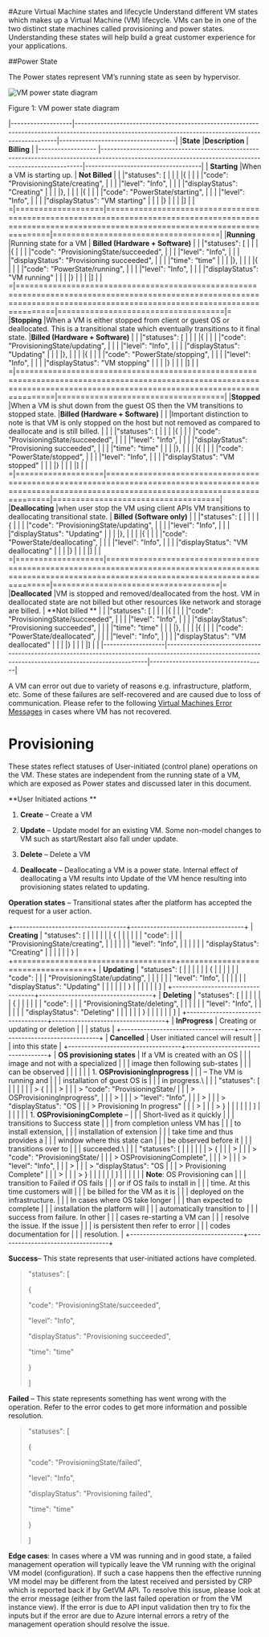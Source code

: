 #Azure Virtual Machine states and lifecycle
Understand different VM states which makes up a Virtual Machine (VM)
lifecycle. VMs can be in one of the two distinct state machines called
provisioning and power states. Understanding these states will help
build a great customer experience for your applications.

##Power State

The Power states represent VM’s running state as seen by hypervisor.

![VM power state diagram](azure-docs-pr/articles/virtual-machines/media/Virtual-Machines-States/VM-Power-States.png)

Figure 1: VM power state diagram

  |-------------------|------------------------------------------------------------------------------------------------------------------------------------------------------|------------------------------------|
  |**State**          |**Description**                                                                                                                                       | **Billing**                        |
  |------------------ |------------------------------------------------------------------------------------------------------------------------------------------------------|------------------------------------|
  | **Starting**      |When a VM is starting up.                                                                                                                             | **Not Billed**                     |
  |                   |"statuses": \[                                                                                                                                        |                                    |
  |                   |{                                                                                                                                                     |                                    |
  |                   |"code": "ProvisioningState/creating",                                                                                                                 |                                    |
  |                   |"level": "Info",                                                                                                                                      |                                    |
  |                   |"displayStatus": "Creating"                                                                                                                           |                                    |
  |                   |},                                                                                                                                                    |                                    |
  |                   |{                                                                                                                                                     |                                    |
  |                   |"code": "PowerState/starting",                                                                                                                        |                                    |
  |                   |"level": "Info",                                                                                                                                      |                                    |
  |                   |"displayStatus": "VM starting"                                                                                                                        |                                    |
  |                   |}                                                                                                                                                     |                                    |
  |                   |\]                                                                                                                                                    |                                    |
 =|===================|======================================================================================================================================================|====================================|
  |**Running**        |Running state for a VM                                                                                                                                | **Billed (Hardware + Software)**   |
  |                   |"statuses": \[                                                                                                                                        |                                    |
  |                   |{                                                                                                                                                     |                                    |
  |                   |"code": "ProvisioningState/succeeded",                                                                                                                |                                    |
  |                   |"level": "Info",                                                                                                                                      |                                    |
  |                   |"displayStatus": "Provisioning succeeded",                                                                                                            |                                    |
  |                   |"time": “time”                                                                                                                                        |                                    |
  |                   |},                                                                                                                                                    |                                    |
  |                   |{                                                                                                                                                     |                                    |
  |                   |"code": "PowerState/running",                                                                                                                         |                                    |
  |                   |"level": "Info",                                                                                                                                      |                                    |
  |                   |"displayStatus": "VM running"                                                                                                                         |                                    |
  |                   |}                                                                                                                                                     |                                    |
  |                   |\]                                                                                                                                                    |                                    |
=|==========================================================================================================================================================================|====================================|=
  |**Stopping**       |When a VM is either stopped from client or guest OS or deallocated. This is a transitional state which eventually transitions to it final state.      |**Billed (Hardware + Software)**    |
  |                   |"statuses": \[                                                                                                                                        |                                    |
  |                   |{                                                                                                                                                     |                                    |
  |                   |"code": "ProvisioningState/updating",                                                                                                                 |                                    |
  |                   |"level": "Info",                                                                                                                                      |                                    |
  |                   |"displayStatus": "Updating"                                                                                                                           |                                    |
  |                   |},                                                                                                                                                    |                                    |
  |                   |{                                                                                                                                                     |                                    |
  |                   |"code": "PowerState/stopping",                                                                                                                        |                                    |
  |                   |"level": "Info",                                                                                                                                      |                                    |
  |                   |"displayStatus": "VM stopping"                                                                                                                        |                                    |
  |                   |}                                                                                                                                                     |                                    |
  |                   |\]                                                                                                                                                    |                                    |
=|==========================================================================================================================================================================|====================================|
  |**Stopped**        |When a VM is shut down from the guest OS then the VM transitions to stopped state.                                                                    |**Billed (Hardware + Software)**    |
  |                   |Important distinction to note is that VM is only stopped on the host but not removed as compared to deallocate and is still billed.                   |                                    |
  |                   |"statuses": \[                                                                                                                                        |                                    |
  |                   |{                                                                                                                                                     |                                    |
  |                   |"code": "ProvisioningState/succeeded",                                                                                                                |                                    |
  |                   |"level": "Info",                                                                                                                                      |                                    |
  |                   |"displayStatus": "Provisioning succeeded",                                                                                                            |                                    |
  |                   |"time": "time"                                                                                                                                        |                                    |
  |                   |},                                                                                                                                                    |                                    |
  |                   |{                                                                                                                                                     |                                    |
  |                   |"code": "PowerState/stopped",                                                                                                                         |                                    |
  |                   |"level": "Info",                                                                                                                                      |                                    |
  |                   |"displayStatus": "VM stopped"                                                                                                                         |                                    |
  |                   |}                                                                                                                                                     |                                    |
  |                   |\]                                                                                                                                                    |                                    |
=|===================|======================================================================================================================================================|====================================|
  |**Deallocating**   |when user stop the VM using client APIs VM transitions to deallocating transitional state.                                                            | **Billed (Software only)**         |
  |                   |"statuses": \[                                                                                                                                        |                                    |
  |                   |{                                                                                                                                                     |                                    |
  |                   |"code": "ProvisioningState/updating",                                                                                                                 |                                    |
  |                   |"level": "Info",                                                                                                                                      |                                    |
  |                   |"displayStatus": "Updating"                                                                                                                           |                                    |
  |                   |},                                                                                                                                                    |                                    |
  |                   |{                                                                                                                                                     |                                    |
  |                   |"code": "PowerState/deallocating",                                                                                                                    |                                    |
  |                   |"level": "Info",                                                                                                                                      |                                    |
  |                   |"displayStatus": "VM deallocating"                                                                                                                    |                                    |
  |                   |}                                                                                                                                                     |                                    |
  |                   |\]                                                                                                                                                    |                                    |
=|===================|======================================================================================================================================================|====================================|=
  |**Deallocated**    |VM is stopped and removed/deallocated from the host. VM in deallocated state are not billed but other resources like network and storage are billed.  | **Not billed **                    |
  |                   |"statuses": \[                                                                                                                                        |                                    |
  |                   |{                                                                                                                                                     |                                    |
  |                   |"code": "ProvisioningState/succeeded",                                                                                                                |                                    |
  |                   |"level": "Info",                                                                                                                                      |                                    |
  |                   |"displayStatus": "Provisioning succeeded",                                                                                                            |                                    |
  |                   |"time": "time"                                                                                                                                        |                                    |
  |                   |},                                                                                                                                                    |                                    |
  |                   |{                                                                                                                                                     |                                    |
  |                   |"code": "PowerState/deallocated",                                                                                                                     |                                    |
  |                   |"level": "Info",                                                                                                                                      |                                    |
  |                   |"displayStatus": "VM deallocated"                                                                                                                     |                                    |
  |                   |}                                                                                                                                                     |                                    |
  |                   |\]                                                                                                                                                    |                                    |
  |-------------------|------------------------------------------------------------------------------------------------------------------------------------------------------|------------------------------------|

A VM can error out due to variety of reasons e.g. infrastructure,
platform, etc. Some of these failures are self-recovered and are caused
due to loss of communication. Please refer to the following [Virtual
Machines Error
Messages](https://docs.microsoft.com/en-us/azure/virtual-machines/windows/error-messages)
in cases where VM has not recovered.

Provisioning
============

These states reflect statuses of User-initiated (control plane)
operations on the VM. These states are independent from the running
state of a VM, which are exposed as Power states and discussed later in
this document.

**User Initiated actions **

1.  **Create** – Create a VM

2.  **Update** – Update model for an existing VM. Some non-model changes
    to VM such as start/Restart also fall under update.

3.  **Delete** – Delete a VM

4.  **Deallocate** – Deallocating a VM is a power state. Internal effect
    of deallocating a VM results into Update of the VM hence resulting
    into provisioning states related to updating.

**Operation states** – Transitional states after the platform has
accepted the request for a user action.

+-----------------------------------+-----------------------------------+
| **Creating**                      | "statuses": \[                    |
|                                   |                                   |
|                                   | {                                 |
|                                   |                                   |
|                                   | "code":                           |
|                                   | "ProvisioningState/creating",     |
|                                   |                                   |
|                                   | "level": "Info",                  |
|                                   |                                   |
|                                   | "displayStatus": "Creating"       |
|                                   |                                   |
|                                   | }                                 |
+===================================+===================================+
| **Updating**                      | "statuses": \[                    |
|                                   |                                   |
|                                   | {                                 |
|                                   |                                   |
|                                   | "code":                           |
|                                   | "ProvisioningState/updating",     |
|                                   |                                   |
|                                   | "level": "Info",                  |
|                                   |                                   |
|                                   | "displayStatus": "Updating"       |
|                                   |                                   |
|                                   | }                                 |
|                                   |                                   |
|                                   | \]                                |
+-----------------------------------+-----------------------------------+
| **Deleting**                      | "statuses": \[                    |
|                                   |                                   |
|                                   | {                                 |
|                                   |                                   |
|                                   | "code":                           |
|                                   | "ProvisioningState/deleting",     |
|                                   |                                   |
|                                   | "level": "Info",                  |
|                                   |                                   |
|                                   | "displayStatus": "Deleting"       |
|                                   |                                   |
|                                   | }                                 |
|                                   |                                   |
|                                   | \]                                |
+-----------------------------------+-----------------------------------+
| **InProgress**                    | Creating or updating or deletion  |
|                                   | status                            |
+-----------------------------------+-----------------------------------+
| **Cancelled**                     | User initiated cancel will result |
|                                   | into this state                   |
+-----------------------------------+-----------------------------------+
| **OS provisioning states**        | If a VM is created with an OS     |
|                                   | image and not with a specialized  |
|                                   | image then following sub-states   |
|                                   | can be observed                   |
|                                   |                                   |
|                                   | 1.  **OSProvisioningInprogress**  |
|                                   |     – The VM is running and       |
|                                   |     installation of guest OS is   |
|                                   |     in progress.\                 |
|                                   |     "statuses": \[                |
|                                   |                                   |
|                                   | > {                               |
|                                   | >                                 |
|                                   | > "code": "ProvisioningState/     |
|                                   | > OSProvisioningInprogress",      |
|                                   | >                                 |
|                                   | > "level": "Info",                |
|                                   | >                                 |
|                                   | > "displayStatus": "OS            |
|                                   | > Provisioning In progress"       |
|                                   | >                                 |
|                                   | > }                               |
|                                   |                                   |
|                                   | \]                                |
|                                   |                                   |
|                                   | 1.  **OSProvisioningComplete** –  |
|                                   |     Short-lived as it quickly     |
|                                   |     transitions to Success state  |
|                                   |     from completion unless VM has |
|                                   |     to install extension,         |
|                                   |     installation of extension     |
|                                   |     take time and thus provides a |
|                                   |     window where this state can   |
|                                   |     be observed before it         |
|                                   |     transitions over to           |
|                                   |     succeeded.\                   |
|                                   |     "statuses": \[                |
|                                   |                                   |
|                                   | > {                               |
|                                   | >                                 |
|                                   | > "code": "ProvisioningState/     |
|                                   | > OSProvisioningComplete",        |
|                                   | >                                 |
|                                   | > "level": "Info",                |
|                                   | >                                 |
|                                   | > "displayStatus": "OS            |
|                                   | > Provisioning Complete"          |
|                                   | >                                 |
|                                   | > }                               |
|                                   |                                   |
|                                   | \]                                |
|                                   |                                   |
|                                   | **Note**: OS Provisioning can     |
|                                   | transition to Failed if OS fails  |
|                                   | or if OS fails to install in      |
|                                   | time. At this time customers will |
|                                   | be billed for the VM as it is     |
|                                   | deployed on the infrastructure.   |
|                                   | In cases where OS take longer     |
|                                   | than expected to complete         |
|                                   | installation the platform will    |
|                                   | automatically transition to       |
|                                   | success from failure. In other    |
|                                   | cases re-starting a VM can        |
|                                   | resolve the issue. If the issue   |
|                                   | is persistent then refer to error |
|                                   | codes documentation for           |
|                                   | resolution.                       |
+-----------------------------------+-----------------------------------+

**Success**– This state represents that user-initiated actions have
completed.

> "statuses": \[
>
> {
>
> "code": "ProvisioningState/succeeded",
>
> "level": "Info",
>
> "displayStatus": "Provisioning succeeded",
>
> "time": "time"
>
> }
>
> \]

**Failed** – This state represents something has went wrong with the
operation. Refer to the error codes to get more information and possible
resolution.

> "statuses": \[
>
> {
>
> "code": "ProvisioningState/failed",
>
> "level": "Info",
>
> "displayStatus": "Provisioning failed",
>
> "time": "time"
>
> }
>
> \]

**Edge cases**: In cases where a VM was running and in good state, a
failed management operation will typically leave the VM running with the
original VM model (configuration). If such a case happens then the
effective running VM model may be different from the latest received and
persisted by CRP which is reported back if by GetVM API. To resolve this
issue, please look at the error message (either from the last failed
operation or from the VM instance view). If the error is due to API
input validation then try to fix the inputs but if the error are due to
Azure internal errors a retry of the management operation should resolve
the issue.
